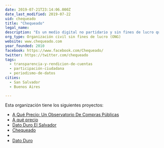 ```yaml
---
date: 2019-07-21T23:14:06.000Z
date_last_modified: 2019-07-22
uid: chequeado
title: "Chequeado"
legal_name: 
description: "Es un medio digital no partidario y sin fines de lucro que se dedica a la verificación del discurso público y la promoción del acceso a la información y la apertura de datos."
org_type: Organización civil sin fines de lucro (ONG)
website: www.chequeado.com
year_founded: 2010
facebook: https://www.facebook.com/Chequeado/
twitter: https://twitter.com/chequeado
tags:
  - transparencia-y-rendicion-de-cuentas
  - participación-ciudadana
  - periodismo-de-datos
cities: 
  - San Salvador
  - Buenos Aires

---
```


Esta organización tiene los siguientes proyectos:

- [A Qué Precio: Un Observatorio De Compras Públicas](/i/a-que-precio-un-observatorio-de-compras-publicas.html)
- [A qué precio](/i/a-que-precio.html)
- [Dato Duro El Salvador](/i/dato-duro-el-salvador.html)
- [Chequeado](/i/chequeado.html)
- [](/i/a-que-precio-un-observatorio-de-compras-publicas.html)
- [Dato Duro](/i/dato-duro.html)
